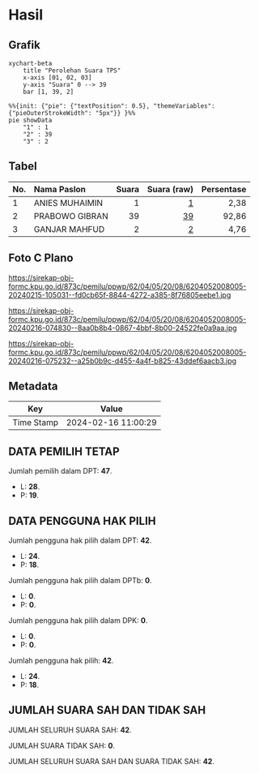 # Hasil

## Grafik

```mermaid
xychart-beta
    title "Perolehan Suara TPS"
    x-axis [01, 02, 03]
    y-axis "Suara" 0 --> 39
    bar [1, 39, 2]
```

```mermaid
%%{init: {"pie": {"textPosition": 0.5}, "themeVariables": {"pieOuterStrokeWidth": "5px"}} }%%
pie showData
    "1" : 1
    "2" : 39
    "3" : 2
```

## Tabel

| No. | Nama Paslon    | Suara | Suara (raw) | Persentase |
|:--- |:-------------- | -----:| -----------:| ----------:|
| 1   | ANIES MUHAIMIN | 1     | [1][p-1]    | 2,38       |
| 2   | PRABOWO GIBRAN | 39    | [39][p-2]   | 92,86      |
| 3   | GANJAR MAHFUD  | 2     | [2][p-3]    | 4,76       |


[p-1]: https://github.com/gigit-pemilu/pemilu-2024-62-kalimantan-tengah/blob/main/pilpres/hitung-suara/sub/62-kalimantan-tengah/sub/04-barito-selatan/sub/05-gn-bintang-awai/sub/2008-muara-singan/sub/005-tps/sub/paslon-1.txt
[p-2]: https://github.com/gigit-pemilu/pemilu-2024-62-kalimantan-tengah/blob/main/pilpres/hitung-suara/sub/62-kalimantan-tengah/sub/04-barito-selatan/sub/05-gn-bintang-awai/sub/2008-muara-singan/sub/005-tps/sub/paslon-2.txt
[p-3]: https://github.com/gigit-pemilu/pemilu-2024-62-kalimantan-tengah/blob/main/pilpres/hitung-suara/sub/62-kalimantan-tengah/sub/04-barito-selatan/sub/05-gn-bintang-awai/sub/2008-muara-singan/sub/005-tps/sub/paslon-3.txt

## Foto C Plano

https://sirekap-obj-formc.kpu.go.id/873c/pemilu/ppwp/62/04/05/20/08/6204052008005-20240215-105031--fd0cb65f-8844-4272-a385-8f76805eebe1.jpg

https://sirekap-obj-formc.kpu.go.id/873c/pemilu/ppwp/62/04/05/20/08/6204052008005-20240216-074830--8aa0b8b4-0867-4bbf-8b00-24522fe0a9aa.jpg

https://sirekap-obj-formc.kpu.go.id/873c/pemilu/ppwp/62/04/05/20/08/6204052008005-20240216-075232--a25b0b9c-d455-4a4f-b825-43ddef6aacb3.jpg


## Metadata

| Key        | Value               |
| ---------- | ------------------- |
| Time Stamp | 2024-02-16 11:00:29 |


## DATA PEMILIH TETAP

Jumlah pemilih dalam DPT: **47**.
 * L: **28**.
 * P: **19**.

## DATA PENGGUNA HAK PILIH

Jumlah pengguna hak pilih dalam DPT: **42**.
 * L: **24**.
 * P: **18**.

Jumlah pengguna hak pilih dalam DPTb: **0**.
 * L: **0**.
 * P: **0**.

Jumlah pengguna hak pilih dalam DPK: **0**.
 * L: **0**.
 * P: **0**.

Jumlah pengguna hak pilih: **42**.
 * L: **24**.
 * P: **18**.

## JUMLAH SUARA SAH DAN TIDAK SAH

JUMLAH SELURUH SUARA SAH: **42**.

JUMLAH SUARA TIDAK SAH: **0**.

JUMLAH SELURUH SUARA SAH DAN SUARA TIDAK SAH: **42**.


